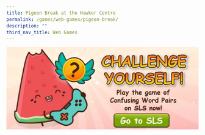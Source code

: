 ```yaml
---
title: Pigeon Break at the Hawker Centre
permalink: /games/web-games/pigeon-break/
description: ""
third_nav_title: Web Games
---
```

<a href="https://go.gov.sg/yummybuddies-pb-sls"><img alt="" src="/images/Website/cta_sls.jpg"></a>
